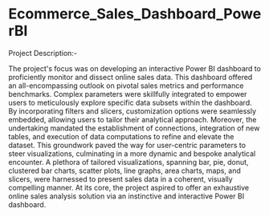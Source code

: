# Ecommerce_Sales_Dashboard_PowerBI

Project Description:-

The project's focus was on developing an interactive Power BI dashboard to proficiently monitor and dissect online sales data. This dashboard offered an all-encompassing outlook on pivotal sales metrics and performance benchmarks. Complex parameters were skillfully integrated to empower users to meticulously explore specific data subsets within the dashboard. By incorporating filters and slicers, customization options were seamlessly embedded, allowing users to tailor their analytical approach. Moreover, the undertaking mandated the establishment of connections, integration of new tables, and execution of data computations to refine and elevate the dataset. This groundwork paved the way for user-centric parameters to steer visualizations, culminating in a more dynamic and bespoke analytical encounter. A plethora of tailored visualizations, spanning bar, pie, donut, clustered bar charts, scatter plots, line graphs, area charts, maps, and slicers, were harnessed to present sales data in a coherent, visually compelling manner. At its core, the project aspired to offer an exhaustive online sales analysis solution via an instinctive and interactive Power BI dashboard.
